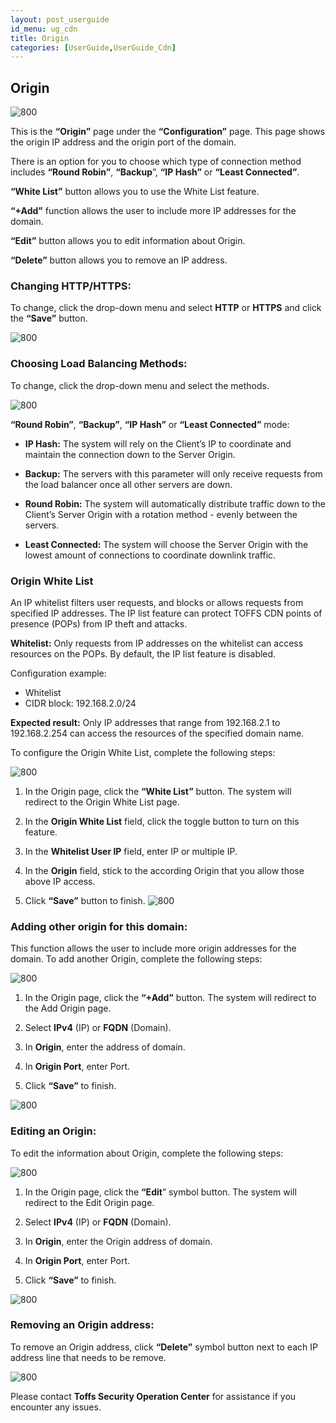 ```yaml
---
layout: post_userguide
id_menu: ug_cdn
title: Origin
categories: [UserGuide,UserGuide_Cdn]
---
```

## Origin 

![800](/public/assets/images/userguide/cdn/image67.png)

This is the **“Origin”** page under the **“Configuration”** page.
This page shows the origin IP address and the origin port of the domain.

There is an option for you to choose which type of connection method includes **“Round Robin”**, **“Backup**”, **“IP Hash”** or **“Least Connected”**.

**“White List”** button allows you to use the White List feature.

**“+Add”** function allows the user to include more IP addresses for the domain.

**“Edit”** button allows you to edit information about Origin.

**“Delete”** button allows you to remove an IP address.


### Changing HTTP/HTTPS:

To change, click the drop-down menu and select **HTTP** or **HTTPS** and click the **“Save”** button.

![800](/public/assets/images/userguide/cdn/image69.png)


### Choosing Load Balancing Methods:

To change, click the drop-down menu and select the methods.

![800](/public/assets/images/userguide/cdn/image71.png)

**“Round Robin”**, **“Backup”**, **“IP Hash”** or **“Least Connected”** mode:

- **IP Hash:** The system will rely on the Client’s IP to coordinate and maintain the connection down to the Server Origin. 

- **Backup:** The servers with this parameter will only receive requests from the load balancer once all other servers are down.

- **Round Robin:** The system will automatically distribute traffic down to the Client’s Server Origin with a rotation method - evenly between the servers.

- **Least Connected:** The system will choose the Server Origin with the lowest amount of connections to coordinate downlink traffic.


### Origin White List

An IP whitelist filters user requests, and blocks or allows requests from specified IP addresses. The IP list feature can protect TOFFS CDN points of presence (POPs) from IP theft and attacks. 

**Whitelist:** Only requests from IP addresses on the whitelist can access resources on the POPs. By default, the IP list feature is disabled. 

Configuration example:
- Whitelist
- CIDR block: 192.168.2.0/24

**Expected result:** Only IP addresses that range from 192.168.2.1 to 192.168.2.254 can access the resources of the specified domain name.

To configure the Origin White List, complete the following steps:

![800](/public/assets/images/userguide/cdn/image73.png)

1. In the Origin page, click the **“White List”** button. The system will redirect to the Origin White List page. 



2. In the **Origin White List** field, click the toggle button to turn on this feature.

3. In the **Whitelist User IP** field, enter IP or multiple IP.

4. In the **Origin** field, stick to the according Origin that you allow those above IP access.

5. Click **“Save”** button to finish.
![800](/public/assets/images/userguide/cdn/image56.png)

### Adding other origin for this domain:

This function allows the user to include more origin addresses for the domain.
To add another Origin, complete the following steps:

![800](/public/assets/images/userguide/cdn/image25.png)

1. In the Origin page, click the **“+Add”** button. The system will redirect to the Add Origin page. 

2. Select **IPv4** (IP) or **FQDN** (Domain).

3. In **Origin**, enter the address of domain.

4. In **Origin Port**, enter Port.

5. Click **“Save”** to finish.

![800](/public/assets/images/userguide/cdn/image28.png)

### Editing an Origin:

To edit the information about Origin, complete the following steps:

![800](/public/assets/images/userguide/cdn/image31.png)

1. In the Origin page, click the **“Edit**” symbol button. The system will redirect to the Edit Origin page. 

2. Select **IPv4** (IP) or **FQDN** (Domain).

3. In **Origin**, enter the Origin address of domain.

4. In **Origin Port**, enter Port.

5. Click **“Save”** to finish.

![800](/public/assets/images/userguide/cdn/image34.png)
### Removing an Origin address:

To remove an Origin address, click **“Delete”** symbol button next to each IP address line that needs to be remove.

![800](/public/assets/images/userguide/cdn/image38.png)


Please contact **Toffs Security Operation Center** for assistance if you encounter any issues.